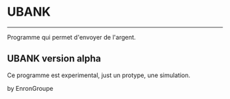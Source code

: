 

# UBANK
-------------------------------------

Programme qui permet d'envoyer de l'argent.

## UBANK version alpha

Ce programme est experimental, just un protype, une simulation.

by EnronGroupe

